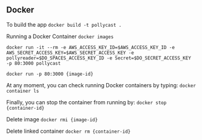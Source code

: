 

## Docker
To build the app
`docker build -t pollycast .`

Running a Docker Container
`docker images`

`docker run -it --rm -e AWS_ACCESS_KEY_ID=$AWS_ACCESS_KEY_ID -e AWS_SECRET_ACCESS_KEY=$AWS_SECRET_ACCESS_KEY -e pollyreader=$DO_SPACES_ACCESS_KEY_ID -e Secret=$DO_SECRET_ACCESS_KEY  -p 80:3000 pollycast`

`docker run -p 80:3000 {image-id}`

At any moment, you can check running Docker containers by typing:
`docker container ls`

Finally, you can stop the container from running by:
`docker stop {container-id}`

Delete image
`docker rmi {image-id}`

Delete linked container
`docker rm {container-id}`